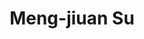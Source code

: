 ---
type: "member"
layout: "team"
title: "Meng-jiuan Su"
publish_name: "Meng-jiuan Su"
bg_image: ""
photo: ""
lab_position: "Undergrad Student"
lab_group: "Alumni"
status: "alumni"
---